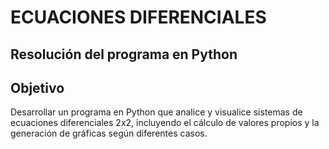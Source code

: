 # ECUACIONES DIFERENCIALES 
## Resolución del programa en Python 
## Objetivo
Desarrollar un programa en Python que analice y visualice sistemas de ecuaciones diferenciales 2x2, incluyendo el cálculo de valores propios y la generación de gráficas según diferentes casos.
